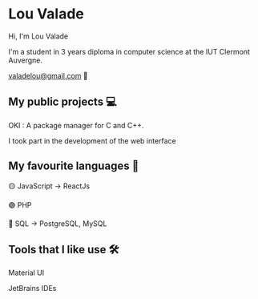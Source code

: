 # Lou Valade

Hi, I'm Lou Valade 

I'm a student in 3 years diploma in computer science at the IUT Clermont Auvergne.

valadelou@gmail.com 💌

## My public projects 💻

OKI : A package manager for C and C++.

I took part in the development of the web interface

## My favourite languages 💖

🟡 JavaScript -> ReactJs

🟣 PHP

🔵 SQL -> PostgreSQL, MySQL

## Tools that I like use 🛠

Material UI

JetBrains IDEs
